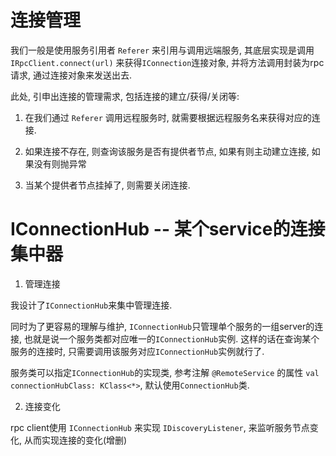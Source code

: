 # 连接管理

我们一般是使用服务引用者 `Referer` 来引用与调用远端服务, 其底层实现是调用 `IRpcClient.connect(url)` 来获得`IConnection`连接对象, 并将方法调用封装为rpc请求, 通过连接对象来发送出去.

此处, 引申出连接的管理需求, 包括连接的建立/获得/关闭等:

1. 在我们通过 `Referer` 调用远程服务时, 就需要根据远程服务名来获得对应的连接.

2. 如果连接不存在, 则查询该服务是否有提供者节点, 如果有则主动建立连接, 如果没有则抛异常

3. 当某个提供者节点挂掉了, 则需要关闭连接.

# IConnectionHub -- 某个service的连接集中器

1. 管理连接

我设计了`IConnectionHub`来集中管理连接.

同时为了更容易的理解与维护, `IConnectionHub`只管理单个服务的一组server的连接, 也就是说一个服务类都对应唯一的`IConnectionHub`实例. 这样的话在查询某个服务的连接时, 只需要调用该服务对应`IConnectionHub`实例就行了.

服务类可以指定`IConnectionHub`的实现类, 参考注解 `@RemoteService` 的属性 `val connectionHubClass: KClass<*>`, 默认使用`ConnectionHub`类.

2. 连接变化

rpc client使用 `IConnectionHub` 来实现 `IDiscoveryListener`, 来监听服务节点变化, 从而实现连接的变化(增删)



